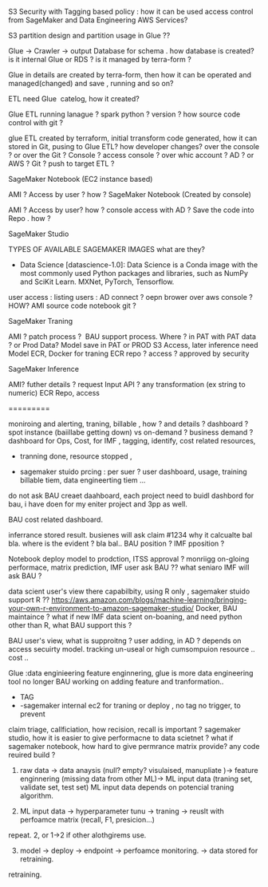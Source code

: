 S3 Security with Tagging based policy : how it can be used access control from SageMaker and Data Engineering AWS Services?

S3 partition design and partition usage in Glue ??

Glue → Crawler → output Database for schema . how database is created? is it internal Glue or RDS ? is it managed by terra-form ?

Glue in details are created by terra-form, then how it can be operated and managed(changed) and save , running and so on?

ETL need Glue  catelog, how it created? 

Glue ETL running lanague ? spark python ? version ? how source code control with git ? 

glue ETL created by terraform,
initial trransform code generated, how it can stored in Git, pusing to Glue ETL?
how developer changes? over the console ? or over the Git ?
Console ? access console ? over whic account ? AD ? or AWS ?
Git ? push to target ETL ?


SageMaker Notebook (EC2 instance based)

AMI ?
Access by user ? how ?
SageMaker Notebook (Created by console)

AMI ?
Access by user? how ? console access with AD ?
Save the code into Repo . how ?


SageMaker Studio

TYPES OF AVAILABLE SAGEMAKER IMAGES 
what are they?
- Data Science [datascience-1.0]: Data Science is a Conda image with the most commonly used Python packages and libraries, such as NumPy and SciKit Learn.
MXNet, PyTorch, Tensorflow.


user access : listing users  : AD connect ?
              oepn brower over aws console ?  HOW?
              AMI
source code notebook git ?

SageMaker Traning

AMI ?
patch process ? 
BAU support process.
Where ? in PAT with PAT data ? or Prod Data?
Model save in PAT or PROD
S3 Access, later inference need Model
ECR, Docker for traning
ECR repo ?
access ?
approved by security


SageMaker Inference

AMI?
futher details ?
request Input API ? any transformation (ex string to numeric)
ECR Repo, access


=========

moniroing and alerting,
traning, billable , how ? and details ? dashboard ? spot instance (baiillabe getting down)  vs on-demand ? business demand ?
dashboard for Ops, Cost, for IMF , 
tagging, identify, cost related resources, 
- tranning done, resource stopped , 

- sagemaker stuido prcing : per suer ? user dashboard, usage, training billable tiem, data engineerting tiem ...

do not ask BAU creaet daahboard, each project need to buidl dashbord for bau, i have doen for my eniter project and 3pp as well.

BAU cost related dashboard.


inferrance stored result. 
busienes will ask claim #1234 why it calcualte bal bla. where is the evident ? bla bal..
BAU position ? IMF pposition ?


Notebook deploy model to prodction, ITSS approval ?
monriigg on-gloing performace, matrix prediction, 
IMF user ask BAU ?? what seniaro IMF will ask BAU ?


data scient user's view there capabilbity, using R only , sagemaker stuido support R ??
https://aws.amazon.com/blogs/machine-learning/bringing-your-own-r-environment-to-amazon-sagemaker-studio/
Docker, BAU maintaince ? 
what if new IMF data scient on-boaning, and need python other than R, what BAU support this ?


BAU user's view, what is supproitng ? user adding, in AD ? depends on access secuirty model.
tracking un-useal or high cumsompuion resource .. cost ..



Glue :data enginieering feature enginnering, 
glue is more data engineering tool no longer BAU working on adding feature and tranformation..

- TAG
- -sagemaker internal ec2 for traning or deploy , no tag no trigger, to prevent



claim triage, callficiation,
how recision, recall is important ? 
sagemaker studio, how it is easier to give performacne to data scietnet ?
what if sagemaker notebook, how hard to give permrance matrix provide? any code reuired build ?




1. raw data -> data anaysis (null? empty? visulaised, manupliate )-> feature enginnering (missing data from other ML)-> ML input data (traning set, validate set, test set)
ML input data depends on potencial traning algorithm. 

2. ML input data -> hyperparameter tunu -> traning -> reuslt with perfoamce matrix (recall, F1, presicion...)

repeat. 2, or 1->2 if other alothgirems use.

3. model -> deploy -> endpoint -> perfoamce monitoring. -> data stored for retraining.

retraining.


